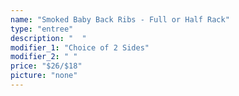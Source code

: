 ```yaml
---
name: "Smoked Baby Back Ribs - Full or Half Rack"
type: "entree"
description: "  "
modifier_1: "Choice of 2 Sides"
modifier_2: " "
price: "$26/$18"
picture: "none"
---
```

